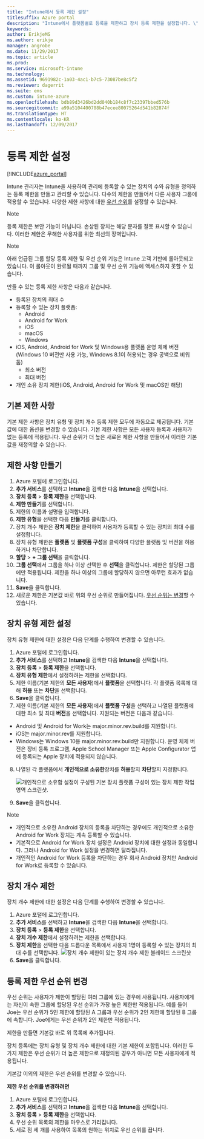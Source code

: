 ```yaml
---
title: "Intune에서 등록 제한 설정"
titlesuffix: Azure portal
description: "Intune에서 플랫폼별로 등록을 제한하고 장치 등록 제한을 설정합니다. \""
keywords: 
author: ErikjeMS
ms.author: erikje
manager: angrobe
ms.date: 11/29/2017
ms.topic: article
ms.prod: 
ms.service: microsoft-intune
ms.technology: 
ms.assetid: 9691982c-1a03-4ac1-b7c5-73087be8c5f2
ms.reviewer: dagerrit
ms.suite: ems
ms.custom: intune-azure
ms.openlocfilehash: bdb89d3426bd2dd040b184c8f7c23397bbed576b
ms.sourcegitcommit: a99a5104400708b47ecee80075264d541b82874f
ms.translationtype: HT
ms.contentlocale: ko-KR
ms.lasthandoff: 12/09/2017
---
```

# <a name="set-enrollment-restrictions"></a>등록 제한 설정

[!INCLUDE[azure_portal](./includes/azure_portal.md)]

Intune 관리자는 Intune을 사용하여 관리에 등록할 수 있는 장치의 수와 유형을 정의하는 등록 제한을 만들고 관리할 수 있습니다. 다수의 제한을 만들어서 다른 사용자 그룹에 적용할 수 있습니다. 다양한 제한 사항에 대한 [우선 순위](#change-enrollment-restriction-priority)를 설정할 수 있습니다.

>[!NOTE]
>등록 제한은 보안 기능이 아닙니다. 손상된 장치는 해당 문자를 잘못 표시할 수 있습니다. 이러한 제한은 무해한 사용자를 위한 최선의 장벽입니다.

>[!NOTE]
>아래 언급된 그룹 할당 등록 제한 및 우선 순위 기능은 Intune 고객 기반에 롤아웃되고 있습니다. 이 롤아웃이 완료될 때까지 그룹 및 우선 순위 기능에 액세스하지 못할 수 있습니다. 

만들 수 있는 등록 제한 사항은 다음과 같습니다.

- 등록된 장치의 최대 수
- 등록할 수 있는 장치 플랫폼:
  - Android
  - Android for Work
  - iOS
  - macOS
  - Windows
- iOS, Android, Android for Work 및 Windows용 플랫폼 운영 체제 버전(Windows 10 버전만 사용 가능, Windows 8.1이 허용되는 경우 공백으로 비워 둠)
  - 최소 버전
  - 최대 버전
- 개인 소유 장치 제한(iOS, Android, Android for Work 및 macOS만 해당)

## <a name="default-restrictions"></a>기본 제한 사항

기본 제한 사항은 장치 유형 및 장치 개수 등록 제한 모두에 자동으로 제공됩니다. 기본값에 대한 옵션을 변경할 수 있습니다. 기본 제한 사항은 모든 사용자 등록과 사용자가 없는 등록에 적용됩니다. 우선 순위가 더 높은 새로운 제한 사항을 만들어서 이러한 기본값을 재정의할 수 있습니다.

## <a name="create-a-restriction"></a>제한 사항 만들기

1. Azure 포털에 로그인합니다.
2. **추가 서비스**를 선택하고 **Intune**을 검색한 다음 **Intune**을 선택합니다.
3. **장치 등록** > **등록 제한**을 선택합니다.
4. **제한 만들기**를 선택합니다.
5. 제한의 이름과 설명을 입력합니다.
6. **제한 유형**을 선택한 다음 **만들기**를 클릭합니다.
7. 장치 개수 제한은 **장치 제한**을 클릭하여 사용자가 등록할 수 있는 장치의 최대 수를 설정합니다.
8. 장치 유형 제한은 **플랫폼** 및 **플랫폼 구성**을 클릭하여 다양한 플랫폼 및 버전을 허용하거나 차단합니다.
9. **할당** > **+ 그룹 선택**을 클릭합니다.
10. **그룹 선택**에서 그룹을 하나 이상 선택한 후 **선택**을 클릭합니다. 제한은 할당된 그룹에만 적용됩니다. 제한을 하나 이상의 그룹에 할당하지 않으면 아무런 효과가 없습니다.
11. **Save**을 클릭합니다.
12. 새로운 제한은 기본값 바로 위의 우선 순위로 만들어집니다. [우선 순위는 변경](#change-enrollment-restriction-priority)할 수 있습니다.

## <a name="set-device-type-restrictions"></a>장치 유형 제한 설정

장치 유형 제한에 대한 설정은 다음 단계를 수행하여 변경할 수 있습니다.

1. Azure 포털에 로그인합니다.
2. **추가 서비스**를 선택하고 **Intune**을 검색한 다음 **Intune**을 선택합니다.
3. **장치 등록** > **등록 제한**을 선택합니다.
4. **장치 유형 제한**에서 설정하려는 제한을 선택합니다.
5. 제한 이름(기본 제한의 **모든 사용자**)에서 **플랫폼**을 선택합니다. 각 플랫폼 목록에 대해 **허용** 또는 **차단**을 선택합니다.
6. **Save**을 클릭합니다.
7. 제한 이름(기본 제한의 **모든 사용자**)에서 **플랫폼 구성**을 선택하고 나열된 플랫폼에 대한 최소 및 최대 **버전**을 선택합니다. 지원되는 버전은 다음과 같습니다.
  - Android 및 Android for Work는 major.minor.rev.build를 지원합니다.
  - iOS는 major.minor.rev를 지원합니다.
  - Windows는 Windows 10용 major.minor.rev.build만 지원합니다.
  운영 체제 버전은 장비 등록 프로그램, Apple School Manager 또는 Apple Configurator 앱에 등록되는 Apple 장치에 적용되지 않습니다. 
8. 나열된 각 플랫폼에서 **개인적으로 소유한**장치를 **허용**할지 **차단**할지 지정합니다.

    ![개인적으로 소유함 설정이 구성된 기본 장치 플랫폼 구성이 있는 장치 제한 작업 영역 스크린샷.](media/device-restrictions-platform-configurations.png)
9. **Save**을 클릭합니다.

>[!NOTE]
>- 개인적으로 소유한 Android 장치의 등록을 차단하는 경우에도 개인적으로 소유한 Android for Work 장치는 계속 등록할 수 있습니다.
>- 기본적으로 Android for Work 장치 설정은 Android 장치에 대한 설정과 동일합니다. 그러나 Android for Work 설정을 변경하면 달라집니다.
>- 개인적인 Android for Work 등록을 차단하는 경우 회사 Android 장치만 Android for Work로 등록할 수 있습니다.

## <a name="set-device-limit-restrictions"></a>장치 개수 제한

장치 개수 제한에 대한 설정은 다음 단계를 수행하여 변경할 수 있습니다.

1. Azure 포털에 로그인합니다.
2. **추가 서비스**를 선택하고 **Intune**을 검색한 다음 **Intune**을 선택합니다.
3. **장치 등록** > **등록 제한**을 선택합니다.
4. **장치 개수 제한**에서 설정하려는 제한을 선택합니다.
5. **장치 제한**을 선택한 다음 드롭다운 목록에서 사용자 1명이 등록할 수 있는 장치의 최대 수를 선택합니다.
    ![장치 개수 제한이 있는 장치 개수 제한 블레이드 스크린샷](./media/device-restrictions-limit.png)
6. **Save**을 클릭합니다.

## <a name="change-enrollment-restriction-priority"></a>등록 제한 우선 순위 변경

우선 순위는 사용자가 제한이 할당된 여러 그룹에 있는 경우에 사용됩니다. 사용자에게는 자신이 속한 그룹에 할당된 우선 순위가 가장 높은 제한만 적용됩니다. 예를 들어 Joe는 우선 순위가 5인 제한에 할당된 A 그룹과 우선 순위가 2인 제한에 할당된 B 그룹에 속합니다. Joe에게는 우선 순위가 2인 제한만 적용됩니다. 

제한을 만들면 기본값 바로 위 목록에 추가됩니다.

장치 등록에는 장치 유형 및 장치 개수 제한에 대한 기본 제한이 포함됩니다. 이러한 두 가지 제한은 우선 순위가 더 높은 제한으로 재정의된 경우가 아니면 모든 사용자에게 적용됩니다. 

기본값 이외의 제한은 우선 순위를 변경할 수 있습니다. 

**제한 우선 순위를 변경하려면**

1. Azure 포털에 로그인합니다.
2. **추가 서비스**를 선택하고 **Intune**을 검색한 다음 **Intune**을 선택합니다.
3. **장치 등록** > **등록 제한**을 선택합니다.
4. 우선 순위 목록의 제한을 마우스로 가리킵니다.
5. 세로 점 세 개를 사용하여 목록의 원하는 위치로 우선 순위를 끕니다.





